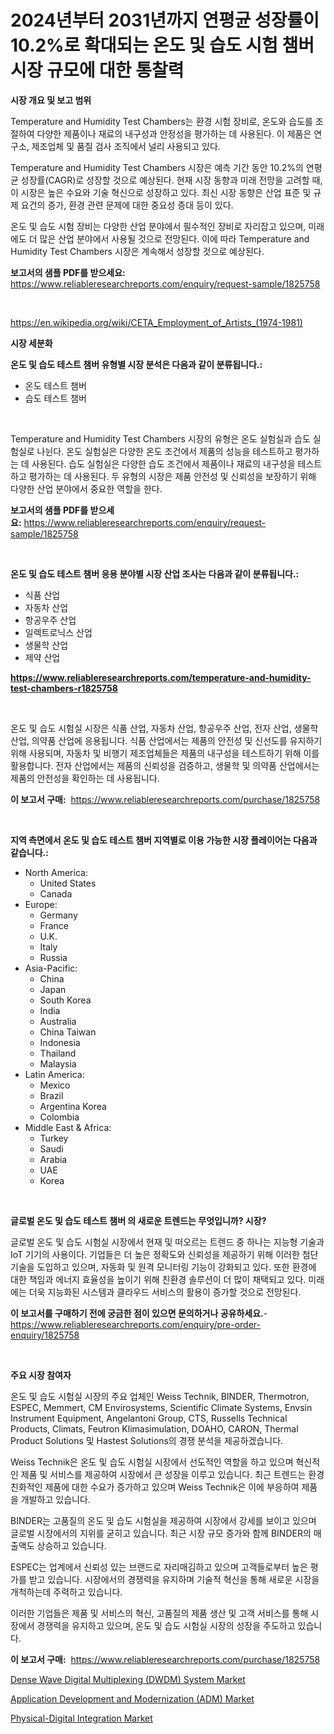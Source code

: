 <p><h1>2024년부터 2031년까지 연평균 성장률이 10.2%로 확대되는 온도 및 습도 시험 챔버 시장 규모에 대한 통찰력</h1></p><p><strong>시장 개요 및 보고 범위</strong></p>
<p><p>Temperature and Humidity Test Chambers는 환경 시험 장비로, 온도와 습도를 조절하여 다양한 제품이나 재료의 내구성과 안정성을 평가하는 데 사용된다. 이 제품은 연구소, 제조업체 및 품질 검사 조직에서 널리 사용되고 있다.</p><p>Temperature and Humidity Test Chambers 시장은 예측 기간 동안 10.2%의 연평균 성장률(CAGR)로 성장할 것으로 예상된다. 현재 시장 동향과 미래 전망을 고려할 때, 이 시장은 높은 수요와 기술 혁신으로 성장하고 있다. 최신 시장 동향은 산업 표준 및 규제 요건의 증가, 환경 관련 문제에 대한 중요성 증대 등이 있다.</p><p>온도 및 습도 시험 장비는 다양한 산업 분야에서 필수적인 장비로 자리잡고 있으며, 미래에도 더 많은 산업 분야에서 사용될 것으로 전망된다. 이에 따라 Temperature and Humidity Test Chambers 시장은 계속해서 성장할 것으로 예상된다.</p></p>
<p><strong>보고서의 샘플 PDF를 받으세요:</strong> <a href="https://www.reliableresearchreports.com/enquiry/request-sample/1825758">https://www.reliableresearchreports.com/enquiry/request-sample/1825758</a></p>
<p>&nbsp;</p>
<p><a href="https://en.wikipedia.org/wiki/CETA_Employment_of_Artists_(1974-1981)">https://en.wikipedia.org/wiki/CETA_Employment_of_Artists_(1974-1981)</a></p>
<p><strong>시장 세분화</strong></p>
<p><strong>온도 및 습도 테스트 챔버 유형별 시장 분석은 다음과 같이 분류됩니다.:</strong></p>
<p><ul><li>온도 테스트 챔버</li><li>습도 테스트 챔버</li></ul></p>
<p>&nbsp;</p>
<p><p>Temperature and Humidity Test Chambers 시장의 유형은 온도 실험실과 습도 실험실로 나뉜다. 온도 실험실은 다양한 온도 조건에서 제품의 성능을 테스트하고 평가하는 데 사용된다. 습도 실험실은 다양한 습도 조건에서 제품이나 재료의 내구성을 테스트하고 평가하는 데 사용된다. 두 유형의 시장은 제품 안전성 및 신뢰성을 보장하기 위해 다양한 산업 분야에서 중요한 역할을 한다.</p></p>
<p><strong>보고서의 샘플 PDF를 받으세요:</strong>&nbsp;<a href="https://www.reliableresearchreports.com/enquiry/request-sample/1825758">https://www.reliableresearchreports.com/enquiry/request-sample/1825758</a></p>
<p>&nbsp;</p>
<p><strong> 온도 및 습도 테스트 챔버 응용 분야별 시장 산업 조사는 다음과 같이 분류됩니다.:</strong></p>
<p><ul><li>식품 산업</li><li>자동차 산업</li><li>항공우주 산업</li><li>일렉트로닉스 산업</li><li>생물학 산업</li><li>제약 산업</li></ul></p>
<p><strong><a href="https://www.reliableresearchreports.com/temperature-and-humidity-test-chambers-r1825758">https://www.reliableresearchreports.com/temperature-and-humidity-test-chambers-r1825758</a></strong></p>
<p>&nbsp;</p>
<p><p>온도 및 습도 시험실 시장은 식품 산업, 자동차 산업, 항공우주 산업, 전자 산업, 생물학 산업, 의약품 산업에 응용됩니다. 식품 산업에서는 제품의 안전성 및 신선도를 유지하기 위해 사용되며, 자동차 및 비행기 제조업체들은 제품의 내구성을 테스트하기 위해 이를 활용합니다. 전자 산업에서는 제품의 신뢰성을 검증하고, 생물학 및 의약품 산업에서는 제품의 안전성을 확인하는 데 사용됩니다.</p></p>
<p><strong>이 보고서 구매:</strong>&nbsp; <a href="https://www.reliableresearchreports.com/purchase/1825758">https://www.reliableresearchreports.com/purchase/1825758</a></p>
<p>&nbsp;</p>
<p><strong>지역 측면에서 온도 및 습도 테스트 챔버 지역별로 이용 가능한 시장 플레이어는 다음과 같습니다.:</strong></p>
<p><ul>
    <li>
        North America:
        <ul>
            <li>United States</li>
            <li>Canada</li>
        </ul>
    </li>
    <li>
        Europe:
        <ul>
            <li>Germany</li>
            <li>France</li>
            <li>U.K.</li>
            <li>Italy</li>
            <li>Russia</li>
        </ul>
    </li>
    <li>
        Asia-Pacific:
        <ul>
            <li>China</li>
            <li>Japan</li>
            <li>South Korea</li>
            <li>India</li>
            <li>Australia</li>
            <li>China Taiwan</li>
            <li>Indonesia</li>
            <li>Thailand</li>
            <li>Malaysia</li>
        </ul>
    </li>
    <li>
        Latin America:
        <ul>
            <li>Mexico</li>
            <li>Brazil</li>
            <li>Argentina Korea</li>
            <li>Colombia</li>
        </ul>
    </li>
    <li>
        Middle East & Africa:
        <ul>
            <li>Turkey</li>
            <li>Saudi</li>
            <li>Arabia</li>
            <li>UAE</li>
            <li>Korea</li>
        </ul>
    </li>
    </ul></p>
<p>&nbsp;</p>
<p><strong>글로벌 온도 및 습도 테스트 챔버 의 새로운 트렌드는 무엇입니까? 시장?</strong></p>
<p><p>글로벌 온도 및 습도 시험실 시장에서 현재 및 떠오르는 트렌드 중 하나는 지능형 기술과 IoT 기기의 사용이다. 기업들은 더 높은 정확도와 신뢰성을 제공하기 위해 이러한 첨단 기술을 도입하고 있으며, 자동화 및 원격 모니터링 기능이 강화되고 있다. 또한 환경에 대한 책임과 에너지 효율성을 높이기 위해 친환경 솔루션이 더 많이 채택되고 있다. 미래에는 더욱 지능화된 시스템과 클라우드 서비스의 활용이 증가할 것으로 전망된다.</p></p>
<p><strong>이 보고서를 구매하기 전에 궁금한 점이 있으면 문의하거나 공유하세요.</strong>- <a href="https://www.reliableresearchreports.com/enquiry/pre-order-enquiry/1825758">https://www.reliableresearchreports.com/enquiry/pre-order-enquiry/1825758</a></p>
<p>&nbsp;</p>
<p><strong>주요 시장 참여자</strong></p>
<p><p>온도 및 습도 시험실 시장의 주요 업체인 Weiss Technik, BINDER, Thermotron, ESPEC, Memmert, CM Envirosystems, Scientific Climate Systems, Envsin Instrument Equipment, Angelantoni Group, CTS, Russells Technical Products, Climats, Feutron Klimasimulation, DOAHO, CARON, Thermal Product Solutions 및 Hastest Solutions의 경쟁 분석을 제공하겠습니다.</p><p>Weiss Technik은 온도 및 습도 시험실 시장에서 선도적인 역할을 하고 있으며 혁신적인 제품 및 서비스를 제공하여 시장에서 큰 성장을 이루고 있습니다. 최근 트렌드는 환경 친화적인 제품에 대한 수요가 증가하고 있으며 Weiss Technik은 이에 부응하여 제품을 개발하고 있습니다.</p><p>BINDER는 고품질의 온도 및 습도 시험실을 제공하여 시장에서 강세를 보이고 있으며 글로벌 시장에서의 지위를 굳히고 있습니다. 최근 시장 규모 증가와 함께 BINDER의 매출액도 상승하고 있습니다.</p><p>ESPEC는 업계에서 신뢰성 있는 브랜드로 자리매김하고 있으며 고객들로부터 높은 평가를 받고 있습니다. 시장에서의 경쟁력을 유지하며 기술적 혁신을 통해 새로운 시장을 개척하는데 주력하고 있습니다.</p><p>이러한 기업들은 제품 및 서비스의 혁신, 고품질의 제품 생산 및 고객 서비스를 통해 시장에서 경쟁력을 유지하고 있으며, 온도 및 습도 시험실 시장의 성장을 주도하고 있습니다.</p></p>
<p><strong>이 보고서 구매:</strong>&nbsp;&nbsp;<a href="https://www.reliableresearchreports.com/purchase/1825758">https://www.reliableresearchreports.com/purchase/1825758</a></p>
<p><p><a href="https://github.com/alexxisgm/Market-Research-Report-List-1/blob/main/dense-wave-digital-multiplexing-dwdm-system-market.md">Dense Wave Digital Multiplexing (DWDM) System Market</a></p><p><a href="https://github.com/sifatuddin25/Market-Research-Report-List-1/blob/main/application-development-and-modernization-adm-market.md">Application Development and Modernization (ADM) Market</a></p><p><a href="https://github.com/wrwgzwbr35/Market-Research-Report-List-1/blob/main/physical-digital-integration-market.md">Physical-Digital Integration Market</a></p></p>